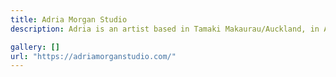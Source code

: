 ```yaml
---
title: Adria Morgan Studio
description: Adria is an artist based in Tamaki Makaurau/Auckland, in Aotearoa/New Zealand. She makes large, expressive, abstract paintings on a variety of supports, including copper, brass, aluminium, and acrylic. Adria favours copper for its reflectivity, conductivity, and patina, while brass, a copper-zinc alloy, lends warmth and enables intricate mark making.

gallery: []
url: "https://adriamorganstudio.com/"
---
```

